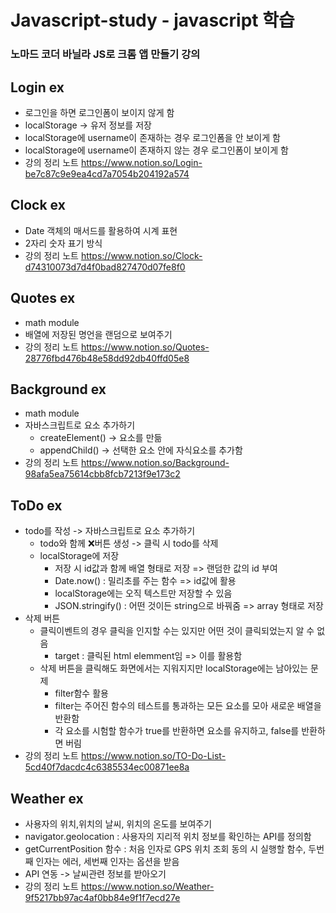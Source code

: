 # Javascript-study - javascript 학습

### 노마드 코더 바닐라 JS로 크롬 앱 만들기 강의

## Login ex

- 로그인을 하면 로그인폼이 보이지 않게 함
- localStorage -> 유저 정보를 저장
- localStorage에 username이 존재하는 경우 로그인폼을 안 보이게 함
- localStorage에 username이 존재하지 않는 경우 로그인폼이 보이게 함
- 강의 정리 노트 https://www.notion.so/Login-be7c87c9e9ea4cd7a7054b204192a574

## Clock ex

- Date 객체의 매서드를 활용하여 시계 표현
- 2자리 숫자 표기 방식
- 강의 정리 노트 https://www.notion.so/Clock-d74310073d7d4f0bad827470d07fe8f0

## Quotes ex

- math module
- 배열에 저장된 명언을 랜덤으로 보여주기
- 강의 정리 노트 https://www.notion.so/Quotes-28776fbd476b48e58dd92db40ffd05e8

## Background ex

- math module
- 자바스크립트로 요소 추가하기
  - createElement() -> 요소를 만듦
  - appendChild() -> 선택한 요소 안에 자식요소를 추가함
- 강의 정리 노트 https://www.notion.so/Background-98afa5ea75614cbb8fcb7213f9e173c2

## ToDo ex

- todo를 작성 -> 자바스크립트로 요소 추가하기
  - todo와 함께 ❌버튼 생성 -> 클릭 시 todo를 삭제
  - localStorage에 저장
    - 저장 시 id값과 함께 배열 형태로 저장 => 랜덤한 값의 id 부여
    - Date.now() : 밀리초를 주는 함수 => id값에 활용
    - localStorage에는 오직 텍스트만 저장할 수 있음
    - JSON.stringify() : 어떤 것이든 string으로 바꿔줌 => array 형태로 저장
- 삭제 버튼
  - 클릭이벤트의 경우 클릭을 인지할 수는 있지만 어떤 것이 클릭되었는지 알 수 없음
    - target : 클릭된 html elemment임 => 이를 활용함
  - 삭제 버튼을 클릭해도 화면에서는 지워지지만 localStorage에는 남아있는 문제
    - filter함수 활용
    - filter는 주어진 함수의 테스트를 통과하는 모든 요소를 모아 새로운 배열을 반환함
    - 각 요소를 시험할 함수가 true를 반환하면 요소를 유지하고, false를 반환하면 버림
- 강의 정리 노트 https://www.notion.so/TO-Do-List-5cd40f7dacdc4c6385534ec00871ee8a

## Weather ex

- 사용자의 위치,위치의 날씨, 위치의 온도를 보여주기
- navigator.geolocation : 사용자의 지리적 위치 정보를 확인하는 API를 정의함
- getCurrentPosition 함수 : 처음 인자로 GPS 위치 조회 동의 시 실행할 함수, 두번째 인자는 에러, 세번째 인자는 옵션을 받음
- API 연동 -> 날씨관련 정보를 받아오기
- 강의 정리 노트 https://www.notion.so/Weather-9f5217bb97ac4af0bb84e9f1f7ecd27e
